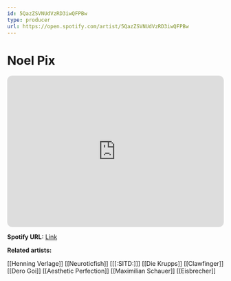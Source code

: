 ```yaml
---
id: 5QazZSVNUdVzRD3iwQFPBw
type: producer
url: https://open.spotify.com/artist/5QazZSVNUdVzRD3iwQFPBw
---
```

# Noel Pix

<iframe style="border-radius:12px" src="https://open.spotify.com/embed/artist/5QazZSVNUdVzRD3iwQFPBw" width="100%" height="352" frameBorder="0" allowfullscreen="" allow="autoplay; clipboard-write; encrypted-media; fullscreen; picture-in-picture" loading="lazy"></iframe>

**Spotify URL:** [Link](https://open.spotify.com/artist/5QazZSVNUdVzRD3iwQFPBw)

**Related artists:**

[[Henning Verlage]]
[[Neuroticfish]]
[[[:SITD:]]]
[[Die Krupps]]
[[Clawfinger]]
[[Dero Goi]]
[[Aesthetic Perfection]]
[[Maximilian Schauer]]
[[Eisbrecher]]
